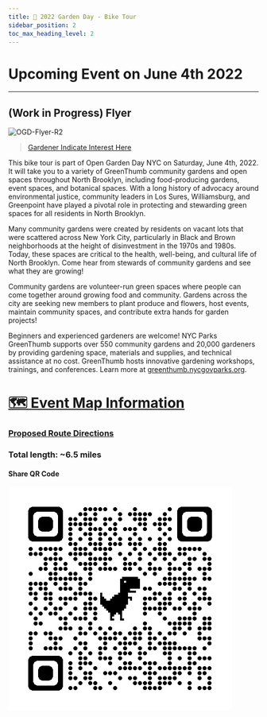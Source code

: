 ```yaml
---
title: 📅 2022 Garden Day - Bike Tour
sidebar_position: 2
toc_max_heading_level: 2
---
```

# Upcoming Event on June 4th 2022 
---
## (Work in Progress) Flyer 
![OGD-Flyer-R2](https://user-images.githubusercontent.com/22154417/161441702-bcf36c10-0250-45d2-ad15-9aef5b859cf3.png)

> [Gardener Indicate Interest Here](https://docs.google.com/forms/d/e/1FAIpQLSdQ9Zseb1n3AU3Oep4GbkspgEc8hbi9WxOAlnr3p7L8kblpRA/viewform)

This bike tour is part of Open Garden Day NYC on Saturday, June 4th, 2022.
It will take you to a variety of GreenThumb community gardens and open spaces throughout North Brooklyn, including food-producing gardens, event spaces, and botanical spaces. With a long history of advocacy around environmental justice, community leaders in Los Sures, Williamsburg, and 
Greenpoint have played a pivotal role in protecting and stewarding green spaces for all residents in North Brooklyn. 

Many community gardens were created by residents on vacant lots that were scattered across New York City, particularly in Black and Brown neighborhoods at the height of disinvestment in the 1970s and 1980s. Today, these spaces are critical to the health, well-being, and cultural life of North Brooklyn. Come hear from stewards of community gardens and see what they are growing! 
 
Community gardens are volunteer-run green spaces where people can come together around growing food and community. Gardens across the city are seeking new members to plant produce and flowers, host events, maintain community spaces, and contribute extra hands for garden projects!

Beginners and experienced gardeners are welcome! 
NYC Parks GreenThumb supports over 550 community gardens and 20,000 gardeners by providing gardening space, materials and supplies, and technical assistance at no cost. GreenThumb hosts innovative gardening workshops, trainings, and conferences. Learn more at [greenthumb.nycgovparks.org](https://greenthumb.nycgovparks.org/). 

# [🗺️ Event Map Information](./Map.mdx)
### [Proposed Route Directions](https://www.google.com/maps/@39.7157659,-73.9608142,14z/data=!4m2!6m1!1s17nYSWAgDGQOHC7chBfvalj1UAhuKJMlj?authuser=1)
### Total length: ~6.5 miles 


#### Share QR Code
![QRCode](/ShareQR2022.png)





